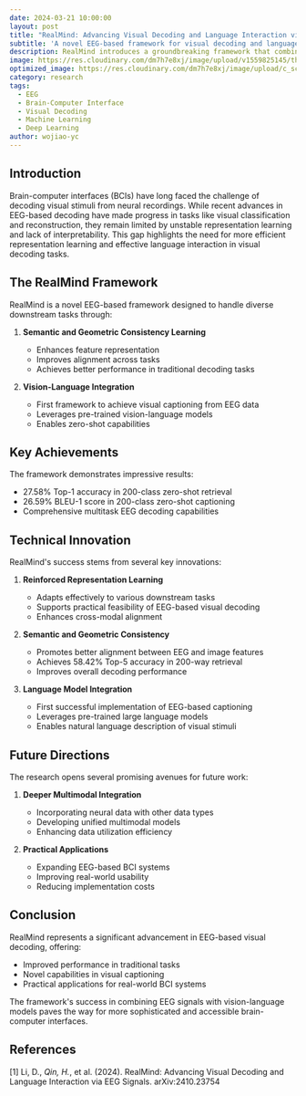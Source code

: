 ```yaml
---
date: 2024-03-21 10:00:00
layout: post
title: "RealMind: Advancing Visual Decoding and Language Interaction via EEG Signals"
subtitle: 'A novel EEG-based framework for visual decoding and language interaction'
description: RealMind introduces a groundbreaking framework that combines EEG signals with vision-language models to achieve advanced visual decoding capabilities, including zero-shot visual captioning.
image: https://res.cloudinary.com/dm7h7e8xj/image/upload/v1559825145/theme16_o0seet.jpg
optimized_image: https://res.cloudinary.com/dm7h7e8xj/image/upload/c_scale,w_380/v1559825145/theme16_o0seet.jpg
category: research
tags:
  - EEG
  - Brain-Computer Interface
  - Visual Decoding
  - Machine Learning
  - Deep Learning
author: wojiao-yc
---
```


## Introduction

Brain-computer interfaces (BCIs) have long faced the challenge of decoding visual stimuli from neural recordings. While recent advances in EEG-based decoding have made progress in tasks like visual classification and reconstruction, they remain limited by unstable representation learning and lack of interpretability. This gap highlights the need for more efficient representation learning and effective language interaction in visual decoding tasks.

## The RealMind Framework

RealMind is a novel EEG-based framework designed to handle diverse downstream tasks through:

1. **Semantic and Geometric Consistency Learning**
   - Enhances feature representation
   - Improves alignment across tasks
   - Achieves better performance in traditional decoding tasks

2. **Vision-Language Integration**
   - First framework to achieve visual captioning from EEG data
   - Leverages pre-trained vision-language models
   - Enables zero-shot capabilities

## Key Achievements

The framework demonstrates impressive results:
- 27.58% Top-1 accuracy in 200-class zero-shot retrieval
- 26.59% BLEU-1 score in 200-class zero-shot captioning
- Comprehensive multitask EEG decoding capabilities

## Technical Innovation

RealMind's success stems from several key innovations:

1. **Reinforced Representation Learning**
   - Adapts effectively to various downstream tasks
   - Supports practical feasibility of EEG-based visual decoding
   - Enhances cross-modal alignment

2. **Semantic and Geometric Consistency**
   - Promotes better alignment between EEG and image features
   - Achieves 58.42% Top-5 accuracy in 200-way retrieval
   - Improves overall decoding performance

3. **Language Model Integration**
   - First successful implementation of EEG-based captioning
   - Leverages pre-trained large language models
   - Enables natural language description of visual stimuli

## Future Directions

The research opens several promising avenues for future work:

1. **Deeper Multimodal Integration**
   - Incorporating neural data with other data types
   - Developing unified multimodal models
   - Enhancing data utilization efficiency

2. **Practical Applications**
   - Expanding EEG-based BCI systems
   - Improving real-world usability
   - Reducing implementation costs

## Conclusion

RealMind represents a significant advancement in EEG-based visual decoding, offering:
- Improved performance in traditional tasks
- Novel capabilities in visual captioning
- Practical applications for real-world BCI systems

The framework's success in combining EEG signals with vision-language models paves the way for more sophisticated and accessible brain-computer interfaces.

## References

[1] Li, D., *Qin, H.*, et al. (2024). RealMind: Advancing Visual Decoding and Language Interaction via EEG Signals. arXiv:2410.23754 